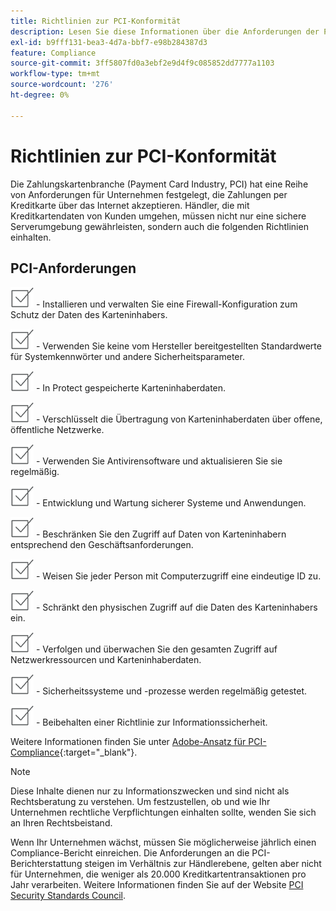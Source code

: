```yaml
---
title: Richtlinien zur PCI-Konformität
description: Lesen Sie diese Informationen über die Anforderungen der Payment Card Industry (PCI) für Unternehmen, die Zahlungen per Kreditkarte über das Internet akzeptieren.
exl-id: b9fff131-bea3-4d7a-bbf7-e98b284387d3
feature: Compliance
source-git-commit: 3ff5807fd0a3ebf2e9d4f9c085852dd7777a1103
workflow-type: tm+mt
source-wordcount: '276'
ht-degree: 0%

---
```


# Richtlinien zur PCI-Konformität

Die Zahlungskartenbranche (Payment Card Industry, PCI) hat eine Reihe von Anforderungen für Unternehmen festgelegt, die Zahlungen per Kreditkarte über das Internet akzeptieren. Händler, die mit Kreditkartendaten von Kunden umgehen, müssen nicht nur eine sichere Serverumgebung gewährleisten, sondern auch die folgenden Richtlinien einhalten.

## PCI-Anforderungen

![checkbox](../assets/checkbox.png) - Installieren und verwalten Sie eine Firewall-Konfiguration zum Schutz der Daten des Karteninhabers.

![checkbox](../assets/checkbox.png) - Verwenden Sie keine vom Hersteller bereitgestellten Standardwerte für Systemkennwörter und andere Sicherheitsparameter.

![Kontrollkästchen](../assets/checkbox.png) - In Protect gespeicherte Karteninhaberdaten.

![checkbox](../assets/checkbox.png) - Verschlüsselt die Übertragung von Karteninhaberdaten über offene, öffentliche Netzwerke.

![checkbox](../assets/checkbox.png) - Verwenden Sie Antivirensoftware und aktualisieren Sie sie regelmäßig.

![checkbox](../assets/checkbox.png) - Entwicklung und Wartung sicherer Systeme und Anwendungen.

![checkbox](../assets/checkbox.png) - Beschränken Sie den Zugriff auf Daten von Karteninhabern entsprechend den Geschäftsanforderungen.

![Kontrollkästchen](../assets/checkbox.png) - Weisen Sie jeder Person mit Computerzugriff eine eindeutige ID zu.

![checkbox](../assets/checkbox.png) - Schränkt den physischen Zugriff auf die Daten des Karteninhabers ein.

![checkbox](../assets/checkbox.png) - Verfolgen und überwachen Sie den gesamten Zugriff auf Netzwerkressourcen und Karteninhaberdaten.

![checkbox](../assets/checkbox.png) - Sicherheitssysteme und -prozesse werden regelmäßig getestet.

![Kontrollkästchen](../assets/checkbox.png) - Beibehalten einer Richtlinie zur Informationssicherheit.

Weitere Informationen finden Sie unter [Adobe-Ansatz für PCI-Compliance][1]{:target="_blank"}.

>[!NOTE]
>
>Diese Inhalte dienen nur zu Informationszwecken und sind nicht als Rechtsberatung zu verstehen. Um festzustellen, ob und wie Ihr Unternehmen rechtliche Verpflichtungen einhalten sollte, wenden Sie sich an Ihren Rechtsbeistand.

Wenn Ihr Unternehmen wächst, müssen Sie möglicherweise jährlich einen Compliance-Bericht einreichen. Die Anforderungen an die PCI-Berichterstattung steigen im Verhältnis zur Händlerebene, gelten aber nicht für Unternehmen, die weniger als 20.000 Kreditkartentransaktionen pro Jahr verarbeiten. Weitere Informationen finden Sie auf der Website [PCI Security Standards Council][2].

[1]: https://business.adobe.com/products/magento/pci-compliance.html
[2]: https://www.pcisecuritystandards.org/index.php
